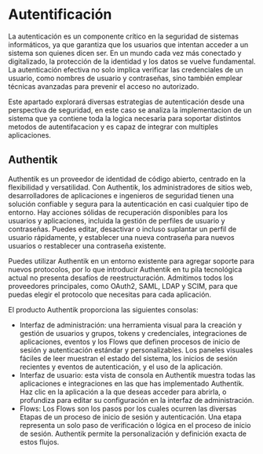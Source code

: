 # Autentificación

La autenticación es un componente crítico en la seguridad de sistemas informáticos, ya que garantiza que los usuarios que intentan acceder a un sistema son quienes dicen ser. En un mundo cada vez más conectado y digitalizado, la protección de la identidad y los datos se vuelve fundamental. La autenticación efectiva no solo implica verificar las credenciales de un usuario, como nombres de usuario y contraseñas, sino también emplear técnicas avanzadas para prevenir el acceso no autorizado.

Este apartado explorará diversas estrategias de autenticación desde una perspectiva de seguridad, en este caso se analiza la implementacion de un sistema que ya contiene toda la logica necesaria para soportar distintos metodos de autentifacacion y es capaz de integrar con multiples aplicaciones.

## Authentik

Authentik es un proveedor de identidad de código abierto, centrado en la flexibilidad y versatilidad. Con Authentik, los administradores de sitios web, desarrolladores de aplicaciones e ingenieros de seguridad tienen una solución confiable y segura para la autenticación en casi cualquier tipo de entorno. Hay acciones sólidas de recuperación disponibles para los usuarios y aplicaciones, incluida la gestión de perfiles de usuario y contraseñas. Puedes editar, desactivar o incluso suplantar un perfil de usuario rápidamente, y establecer una nueva contraseña para nuevos usuarios o restablecer una contraseña existente.

Puedes utilizar Authentik en un entorno existente para agregar soporte para nuevos protocolos, por lo que introducir Authentik en tu pila tecnológica actual no presenta desafíos de reestructuración. Admitimos todos los proveedores principales, como OAuth2, SAML, LDAP y SCIM, para que puedas elegir el protocolo que necesitas para cada aplicación.

El producto Authentik proporciona las siguientes consolas:

- Interfaz de administración: una herramienta visual para la creación y gestión de usuarios y grupos, tokens y credenciales, integraciones de aplicaciones, eventos y los Flows que definen procesos de inicio de sesión y autenticación estándar y personalizables. Los paneles visuales fáciles de leer muestran el estado del sistema, los inicios de sesión recientes y eventos de autenticación, y el uso de la aplicación.
- Interfaz de usuario: esta vista de consola en Authentik muestra todas las aplicaciones e integraciones en las que has implementado Authentik. Haz clic en la aplicación a la que deseas acceder para abrirla, o profundiza para editar su configuración en la interfaz de administración.
- Flows: Los Flows son los pasos por los cuales ocurren las diversas Etapas de un proceso de inicio de sesión y autenticación. Una etapa representa un solo paso de verificación o lógica en el proceso de inicio de sesión. Authentik permite la personalización y definición exacta de estos flujos.